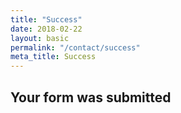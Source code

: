 ```yaml
---
title: "Success"
date: 2018-02-22
layout: basic
permalink: "/contact/success"
meta_title: Success
---
```


## Your form was submitted
